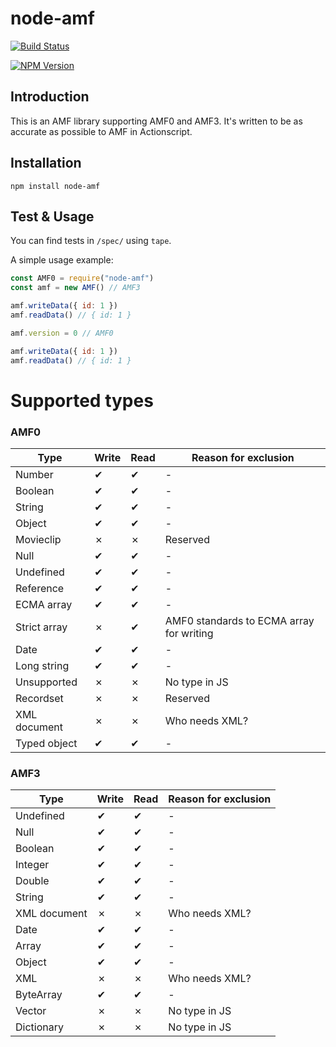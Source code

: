 # node-amf

[![Build Status](https://travis-ci.com/Zaseth/node-amf.svg?branch=master)](https://travis-ci.com/Zaseth/node-amf)

[![NPM Version](https://img.shields.io/npm/v/node-amf.svg)](https://www.npmjs.com/package/node-amf)

## Introduction

This is an AMF library supporting AMF0 and AMF3. It's written to be as accurate as possible to AMF in Actionscript.

## Installation

`npm install node-amf`

## Test & Usage

You can find tests in `/spec/` using `tape`.

A simple usage example:

```javascript
const AMF0 = require("node-amf")
const amf = new AMF() // AMF3

amf.writeData({ id: 1 })
amf.readData() // { id: 1 }

amf.version = 0 // AMF0

amf.writeData({ id: 1 })
amf.readData() // { id: 1 }
```

# Supported types

### AMF0

| Type         | Write | Read | Reason for exclusion                     |
| ------------ | ----- | ---- | ---------------------------------------- |
| Number       | ✔     | ✔    | -                                        |
| Boolean      | ✔     | ✔    | -                                        |
| String       | ✔     | ✔    | -                                        |
| Object       | ✔     | ✔    | -                                        |
| Movieclip    | ✗     | ✗    | Reserved                                 |
| Null         | ✔     | ✔    | -                                        |
| Undefined    | ✔     | ✔    | -                                        |
| Reference    | ✔     | ✔    | -                                        |
| ECMA array   | ✔     | ✔    | -                                        |
| Strict array | ✗     | ✔    | AMF0 standards to ECMA array for writing |
| Date         | ✔     | ✔    | -                                        |
| Long string  | ✔     | ✔    | -                                        |
| Unsupported  | ✗     | ✗    | No type in JS                            |
| Recordset    | ✗     | ✗    | Reserved                                 |
| XML document | ✗     | ✗    | Who needs XML?                           |
| Typed object | ✔     | ✔    | -                                        |

### AMF3

| Type         | Write | Read | Reason for exclusion |
| ------------ | ----- | ---- | -------------------- |
| Undefined    | ✔     | ✔    | -                    |
| Null         | ✔     | ✔    | -                    |
| Boolean      | ✔     | ✔    | -                    |
| Integer      | ✔     | ✔    | -                    |
| Double       | ✔     | ✔    | -                    |
| String       | ✔     | ✔    | -                    |
| XML document | ✗     | ✗    | Who needs XML?       |
| Date         | ✔     | ✔    | -                    |
| Array        | ✔     | ✔    | -                    |
| Object       | ✔     | ✔    | -                    |
| XML          | ✗     | ✗    | Who needs XML?       |
| ByteArray    | ✔     | ✔    | -                    |
| Vector       | ✗     | ✗    | No type in JS        |
| Dictionary   | ✗     | ✗    | No type in JS        |
